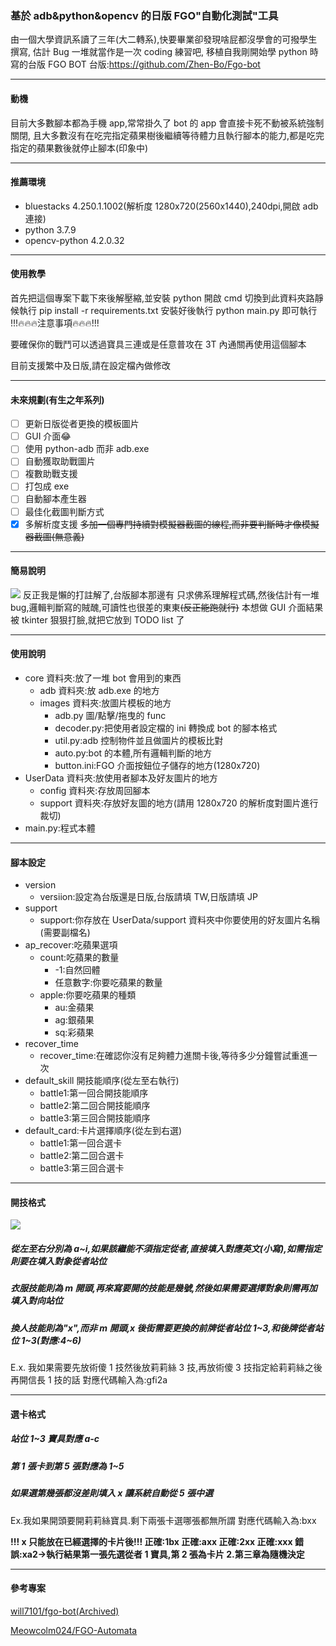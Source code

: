 ### 基於 adb&python&opencv 的日版 FGO"自動化測試"工具

由一個大學資訊系讀了三年(大二轉系),快要畢業卻發現啥屁都沒學會的可撥學生撰寫,
估計 Bug 一堆就當作是一次 coding 練習吧,
移植自我剛開始學 python 時寫的台版 FGO BOT
台版:https://github.com/Zhen-Bo/Fgo-bot

---

#### 動機

目前大多數腳本都為手機 app,常常掛久了 bot 的 app 會直接卡死不動被系統強制關閉,
且大多數沒有在吃完指定蘋果樹後繼續等待體力且執行腳本的能力,都是吃完指定的蘋果數後就停止腳本(印象中)

---

#### 推薦環境

- bluestacks 4.250.1.1002(解析度 1280x720(2560x1440),240dpi,開啟 adb 連接)
- python 3.7.9
- opencv-python 4.2.0.32

---

#### 使用教學

首先把這個專案下載下來後解壓縮,並安裝 python
開啟 cmd 切換到此資料夾路靜候執行 pip install -r requirements.txt
安裝好後執行 python main.py 即可執行
!!!:fire::fire::fire:注意事項:fire::fire::fire:!!!

要確保你的戰鬥可以透過寶具三連或是任意普攻在 3T 內通關再使用這個腳本

目前支援繁中及日版,請在設定檔內做修改

---

#### 未來規劃(有生之年系列)

- [ ] 更新日版從者更換的模板圖片
- [ ] GUI 介面:joy:
- [ ] 使用 python-adb 而非 adb.exe
- [ ] 自動獲取助戰圖片
- [ ] 複數助戰支援
- [ ] 打包成 exe
- [ ] 自動腳本產生器
- [ ] 最佳化截圖判斷方式
- [x] 多解析度支援
      ~~多加一個專門持續對模擬器截圖的線程,而非要判斷時才像模擬器截圖(無意義)~~

---

#### 簡易說明

![](https://cdn.discordapp.com/attachments/702882288182099988/796951229238345728/-53_-_AlanWang_-_.JPG)
反正我是懶的打註解了,台版腳本那邊有
只求佛系理解程式碼,然後估計有一堆 bug,邏輯判斷寫的賊醜,可讀性也很差的東東~~(反正能跑就行)~~
本想做 GUI 介面結果被 tkinter 狠狠打臉,就把它放到 TODO list 了

---

#### 使用說明

- core 資料夾:放了一堆 bot 會用到的東西
  - adb 資料夾:放 adb.exe 的地方
  - images 資料夾:放圖片模板的地方
    - adb.py 圖/點擊/拖曳的 func
    - decoder.py:把使用者設定檔的 ini 轉換成 bot 的腳本格式
    - util.py:adb 控制物件並且做圖片的模板比對
    - auto.py:bot 的本體,所有邏輯判斷的地方
    - button.ini:FGO 介面按鈕位子儲存的地方(1280x720)
- UserData 資料夾:放使用者腳本及好友圖片的地方
  - config 資料夾:存放周回腳本
  - support 資料夾:存放好友圖的地方(請用 1280x720 的解析度對圖片進行裁切)
- main.py:程式本體

---

#### 腳本設定

- version
  - versiion:設定為台版還是日版,台版請填 TW,日版請填 JP
- support
  - support:你存放在 UserData/support 資料夾中你要使用的好友圖片名稱(需要副檔名)
- ap_recover:吃蘋果選項
  - count:吃蘋果的數量
    - -1:自然回體
    - 任意數字:你要吃蘋果的數量
  - apple:你要吃蘋果的種類
    - au:金蘋果
    - ag:銀蘋果
    - sq:彩蘋果
- recover_time
  - recover_time:在確認你沒有足夠體力進關卡後,等待多少分鐘嘗試重進一次
- default_skill 開技能順序(從左至右執行)
  - battle1:第一回合開技能順序
  - battle2:第二回合開技能順序
  - battle3:第三回合開技能順序
- default_card:卡片選擇順序(從左到右選)
  - battle1:第一回合選卡
  - battle2:第二回合選卡
  - battle3:第三回合選卡

---

#### 開技格式

![](https://cdn.discordapp.com/attachments/702882288182099988/796963836585967656/unknown.png)

##### 從左至右分別為 a~i,如果該繼能不須指定從者,直接填入對應英文(小寫),如需指定則要在填入對象從者站位

##### 衣服技能則為 m 開頭,再來寫要開的技能是幾號,然後如果需要選擇對象則需再加填入對向站位

##### 換人技能則為"x",而非 m 開頭,x 後街需要更換的前牌從者站位 1~3,和後牌從者站位 1~3(對應:4~6)

E.x.
我如果需要先放術傻 1 技然後放莉莉絲 3 技,再放術傻 3 技指定給莉莉絲之後再開信長 1 技的話
對應代碼輸入為:gfi2a

---

#### 選卡格式

##### 站位 1~3 寶具對應 a-c

##### 第 1 張卡到第 5 張對應為 1~5

##### 如果選第幾張都沒差則填入 x 讓系統自動從 5 張中選

Ex.我如果開頭要開莉莉絲寶具.剩下兩張卡選哪張都無所謂
對應代碼輸入為:bxx

**!!! x 只能放在已經選擇的卡片後!!!
正確:1bx
正確:axx
正確:2xx
正確:xxx
錯誤:xa2->執行結果第一張先選從者 1 寶具,第 2 張為卡片 2.第三章為隨機決定**

---

#### 參考專案

[will7101/fgo-bot(Archived)](https://github.com/will7101/fgo-bot)

[Meowcolm024/FGO-Automata](https://github.com/Meowcolm024/FGO-Automata)
